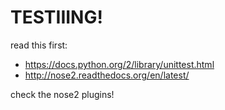 TESTIIING!
==========

read this first:
 * https://docs.python.org/2/library/unittest.html
 * http://nose2.readthedocs.org/en/latest/
 
 check the nose2 plugins!
